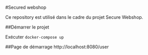 #Secured webshop

Ce repository est utilisé dans le cadre du projet Secure Webshop.

##Démarrer le projet

Exécuter `docker-compose up`

##Page de démarrage
http://localhost:8080/user
